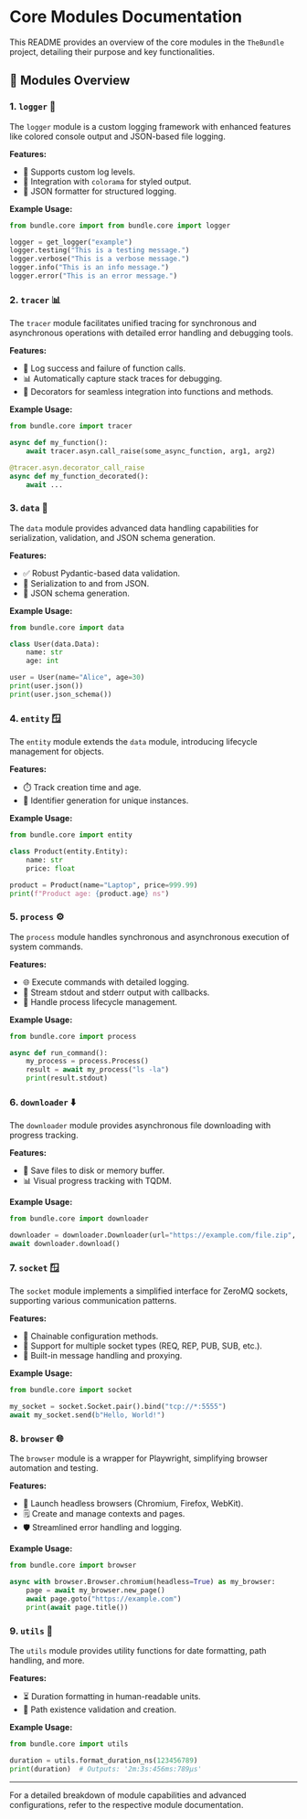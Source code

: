 # Core Modules Documentation

This README provides an overview of the core modules in the `TheBundle` project, detailing their purpose and key functionalities.

## 🚀 Modules Overview

### 1. `logger` 🐛
The `logger` module is a custom logging framework with enhanced features like colored console output and JSON-based file logging.

**Features:**
- 🔧 Supports custom log levels.
- 🎨 Integration with `colorama` for styled output.
- 📂 JSON formatter for structured logging.

**Example Usage:**
```python
from bundle.core import from bundle.core import logger

logger = get_logger("example")
logger.testing("This is a testing message.")
logger.verbose("This is a verbose message.")
logger.info("This is an info message.")
logger.error("This is an error message.")
```

### 2. `tracer` 📊
The `tracer` module facilitates unified tracing for synchronous and asynchronous operations with detailed error handling and debugging tools.

**Features:**
- 🔎 Log success and failure of function calls.
- 📊 Automatically capture stack traces for debugging.
- 🔧 Decorators for seamless integration into functions and methods.

**Example Usage:**
```python
from bundle.core import tracer

async def my_function():
    await tracer.asyn.call_raise(some_async_function, arg1, arg2)

@tracer.asyn.decorator_call_raise
async def my_function_decorated():
    await ...
```

### 3. `data` 🔢
The `data` module provides advanced data handling capabilities for serialization, validation, and JSON schema generation.

**Features:**
- ✅ Robust Pydantic-based data validation.
- 🔄 Serialization to and from JSON.
- 📜 JSON schema generation.

**Example Usage:**
```python
from bundle.core import data

class User(data.Data):
    name: str
    age: int

user = User(name="Alice", age=30)
print(user.json())
print(user.json_schema())
```

### 4. `entity` 🪟
The `entity` module extends the `data` module, introducing lifecycle management for objects.

**Features:**
- ⏱️ Track creation time and age.
- 🔑 Identifier generation for unique instances.

**Example Usage:**
```python
from bundle.core import entity

class Product(entity.Entity):
    name: str
    price: float

product = Product(name="Laptop", price=999.99)
print(f"Product age: {product.age} ns")
```

### 5. `process` ⚙️
The `process` module handles synchronous and asynchronous execution of system commands.

**Features:**
- 🌐 Execute commands with detailed logging.
- 🔎 Stream stdout and stderr output with callbacks.
- 🔄 Handle process lifecycle management.

**Example Usage:**
```python
from bundle.core import process

async def run_command():
    my_process = process.Process()
    result = await my_process("ls -la")
    print(result.stdout)
```

### 6. `downloader` ⬇️
The `downloader` module provides asynchronous file downloading with progress tracking.

**Features:**
- 💾 Save files to disk or memory buffer.
- 📊 Visual progress tracking with TQDM.

**Example Usage:**
```python
from bundle.core import downloader

downloader = downloader.Downloader(url="https://example.com/file.zip", destination="file.zip")
await downloader.download()
```

### 7. `socket` 🪟
The `socket` module implements a simplified interface for ZeroMQ sockets, supporting various communication patterns.

**Features:**
- 🔗 Chainable configuration methods.
- 🔄 Support for multiple socket types (REQ, REP, PUB, SUB, etc.).
- 🔧 Built-in message handling and proxying.

**Example Usage:**
```python
from bundle.core import socket

my_socket = socket.Socket.pair().bind("tcp://*:5555")
await my_socket.send(b"Hello, World!")
```

### 8. `browser` 🌐
The `browser` module is a wrapper for Playwright, simplifying browser automation and testing.

**Features:**
- 🔅 Launch headless browsers (Chromium, Firefox, WebKit).
- 🗒 Create and manage contexts and pages.
- 🛡️ Streamlined error handling and logging.

**Example Usage:**
```python
from bundle.core import browser

async with browser.Browser.chromium(headless=True) as my_browser:
    page = await my_browser.new_page()
    await page.goto("https://example.com")
    print(await page.title())
```

### 9. `utils` 🔧
The `utils` module provides utility functions for date formatting, path handling, and more.

**Features:**
- ⏳ Duration formatting in human-readable units.
- 🔐 Path existence validation and creation.

**Example Usage:**
```python
from bundle.core import utils

duration = utils.format_duration_ns(123456789)
print(duration)  # Outputs: '2m:3s:456ms:789µs'
```

---

For a detailed breakdown of module capabilities and advanced configurations, refer to the respective module documentation.
